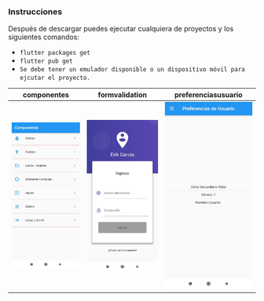 ### Instrucciones

Después de descargar puedes ejecutar cualquiera de proyectos y los siguientes comandos:

- ```flutter packages get```
- ```flutter pub get```
- ```Se debe tener un emulador disponible o un dispositivo móvil para ejcutar el proyecto.```

| componentes | formvalidation | preferenciasusuario |
| --- | --- | --- |
| ![componentes](https://github.com/ErikGa25/apps-flutter/blob/master/screenshots/IMG_20211117_164523.jpg) | ![formvalidation](https://github.com/ErikGa25/apps-flutter/blob/master/screenshots/IMG_20211117_164543.jpg) | ![preferenciasusuario](https://github.com/ErikGa25/apps-flutter/blob/master/screenshots/IMG_20211117_164603.jpg) |

